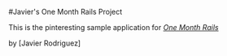 #Javier's One Month Rails Project

This is the pinteresting sample application for
[*One Month Rails*](http:onemonthrails.com)

by [Javier Rodriguez]
